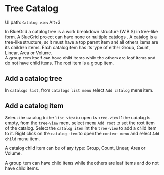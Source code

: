 # Tree Catalog
<tldr>
    <p>UI path: <ui-path><code>Catalog view</code> <shortcut>Alt+3</shortcut></ui-path></p>
</tldr>

In BlueGrid a catalog tree is a work breakdown structure (W.B.S) in tree-like form. A BlueGrid project can have none or multiple catalogs .
A catalog is a tree-like structure, so it must have a top parent item and all others items are its children items. Each catalog item has its type of either Group, Count, Linear, Area or Volume.  
A group item itself can have child items while the others are leaf items and do not have child items. The root item is a group item.

## Add a catalog tree
<procedure>
<step>
In <code>catalogs list</code>, from <code>catalogs list menu</code> select <code>Add catalog</code> menu item.
</step>

</procedure>

## Add a catalog item
<procedure>
<step>
Select the catalog in the <code>list view</code> to open its <code>tree-view</code>
</step>
<step>
If the catalog is empty, from the <code>tree-view</code> menu select menu <code>Add root</code> to set the root item of the catalog.
</step>
<step>
Select the <code>catalog item</code> int the <code>tree-view</code> to add a child item to it.
</step>
<step>
Right click on the <code>catalog item</code> to open the <code>context menu</code> and select <code>Add child</code> menu item.
</step>
<note>
<p>A catalog child item can be of any type: Group, Count, Linear, Area or Volume.</p>
<p>
A group item can have child items while the others are leaf items and do not have child items.
</p>
</note>
</procedure>

